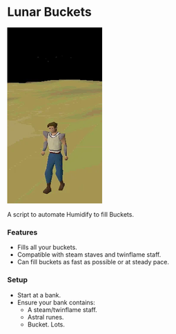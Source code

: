 # Lunar Buckets

![preview](assets/img.webp)

A script to automate Humidify to fill Buckets.

### Features
-   Fills all your buckets.
-   Compatible with steam staves and twinflame staff.
-   Can fill buckets as fast as possible or at steady pace. 

### Setup
-   Start at a bank.
-   Ensure your bank contains:
    -   A steam/twinflame staff.
    -   Astral runes.
    -   Bucket. Lots.